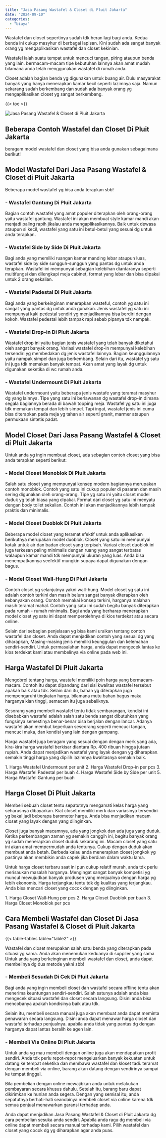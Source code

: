 ```yaml
---
title: "Jasa Pasang Wastafel & Closet di Pluit Jakarta"
date: "2024-09-10"
categories: 
  - "biaya"
---
```


Wastafel dan closet sepertinya sudah tdk heran lagi bagi anda. Kedua benda ini cukup masyhur di berbagai lapisan. Kini sudah ada sangat banyak orang yg mengaplikasikan wastafel dan closet kekinian.

Wastafel ialah suatu tempat untuk mencuci tangan, piring ataupun benda yang lain. bermacam-macam tipe kebutuhan lainnya akan amat mudah bilamana anda telah menggunakan wastafel di rumah anda.

Closet adalah bagian benda yg digunakan untuk buang air. Dulu masyarakat banyak yang hanya menerapkan kamar kecil seperti lazimnya saja. Namun sekarang sudah berkembang dan sudah ada banyak orang yg mengaplikasikan closet yg sangat berkembang.

{{< toc >}}

![Jasa Pasang Wastafel & Closet di Pluit Jakarta](/images/wastafel-closet-murah20.png)

## Beberapa Contoh Wastafel dan Closet Di Pluit Jakarta

beragam model wastafel dan closet yang bisa anda gunakan sebagaimana berikut!

## Model Wastafel Dari Jasa Pasang Wastafel & Closet di Pluit Jakarta

Beberapa model wastafel yg bisa anda terapkan sbb!

### \- Wastafel Gantung Di Pluit Jakarta

Bagian contoh wastafel yang amat populer diterapkan oleh orang-orang yaitu wastafel gantung. Wastafel ini akan membuat style kamar mandi akan menjadi paling rapih jikalau anda mengaplikasikannya. Baik untuk dewasa ataupun si kecil, wastafel yang satu ini betul-betul yang sesuai dg untuk anda terapkan.

### \- Wastafel Side by Side Di Pluit Jakarta

Bagi anda yang memiliki ruangan kamar manding lebar ataupun luas, wastafel side by side sungguh-sungguh yang pantas dg untuk anda terapkan. Wastafel ini mempunyai sebagian kelebihan diantaranya seperti multifungsi dan dilengkapi meja cabinet, format yang lebar dan bisa dipakai untuk 2 orang sekalian.

### \- Wastafel Padestal Di Pluit Jakarta

Bagi anda yang berkeinginan menerapkan wasteful, contoh yg satu ini sangat yang pantas dg untuk anda gunakan. Jenis wastafel yg satu ini mempunyai kaki pedestal sendiri yg menjadikannya bisa berdiri dengan kokoh. Wastafel pedestal lebih tampak rapi sebab pipanya tdk nampak.

### \- Wastafel Drop-in Di Pluit Jakarta

Wastafel drop ini yaitu bagian jenis wastafel yang telah banyak diketahui oleh sangat banyak orang. Variasi wastafel drop-in mempunyai kelebihan tersendiri yg membedakan dg jenis wastafel lainnya. Bagian keunggulannya yaitu nampak simpel dan juga berkembang. Selain dari itu, wastafel yg satu ini juga tdk memakan banyak tempat. Akan amat yang layak dg untuk digunakan seketika di wc rumah anda.

### \- Wastafel Undermount Di Pluit Jakarta

Wastafel undermount yaitu beberapa jenis wastafe yang teramat masyhur dg yang lainnya. Tipe yang satu ini berlawanan dg wastafel drop-in dimana segala bagiannya berada di bawah topping meja. Wastafel yg satu ini juga tdk memakan tempat dan lebih simpel. Tapi ingat, wastafel jenis ini cuma bisa diterapkan pada meja yg tahan air seperti granit, marmer ataupun permukaan sintetis padat.

## Model Closet Dari Jasa Pasang Wastafel & Closet di Pluit Jakarta

Untuk anda yg ingin membuat closet, ada sebagian contoh closet yang bisa anda terapkan seperti berikut:

### \- Model Closet Monoblok Di Pluit Jakarta

Salah satu closet yang mempunyai konsep modern bagiannya merupakan contoh monoblok. Contoh yang satu ini cukup populer di pasaran dan masih sering digunakan oleh orang-orang. Tipe yg satu ini yaitu closet model duduk yg telah biasa yang dipakai. Format dari closet yg satu ini menyatu dengan body toilet sekalian. Contoh ini akan menjadikannya lebih tampak praktis dan minimalis.

### \- Model Closet Duoblok Di Pluit Jakarta

Beberapa model closet yang teramat efektif untuk anda aplikasikan berikutnya merupakan model duoblok. Closet yang satu ini mempunyai kotak untuk air dan badan closet yang terpisah. Variasi closet duoblok ini juga terkesan paling minimalis dengan ruang yang sangat terbatas walaupun kamar mandi tdk mempunyai ukuran yang luas. Anda bisa menempatkannya seefektif mungkin supaya dapat digunakan dengan bagus.

### \- Model Closet Wall-Hung Di Pluit Jakarta

Contoh closet yg selanjutnya yakni wall-hung. Model closet yg satu ini adalah contoh terkini dan masih belum sangat banyak diterapkan oleh kebanyakan orang. Contoh memakai konsep terkini, harganya malahan masih teramat mahal. Contoh yang satu ini sudah begitu banyak diterapkan pada rumah - rumah minimalis. Bagi anda yang berharap menerapkan model closet yg satu ini dapat memperolehnya di kios terdekat atau secara online.

Selain dari sebagian penjelasan yg bisa kami uraikan tentang contoh wastafel dan closet. Anda dapat menjadikan contoh yang sesuai dg yang diharapkan, Masing-masing jenis memiliki keunggulan dan kelemahan sendiri-sendiri. Untuk permasalahan harga, anda dapat mengecek lantas ke kios terdekat kami atau membelinya via online pada web ini.

## Harga Wastafel Di Pluit Jakarta

Mengobrol tentang harga, wastafel memiliki poin harga yang bermacam-macam. Contoh itu dapat dipandang dari sisi kwalitas wastafel tersebut apakah baik atau tdk. Selain dari itu, bahan yg diterapkan juga mempengaruhi tingkatan harga. bilamana mutu bahan bagus maka harganya kian tinggi, semacam itu juga sebaliknya.

Sesorang yang membeli wastafel tentu tidak sembarangan, kondisi ini disebabkan wastafel adalah salah satu benda sangat dibutuhkan yang fungsinya semestinya benar-benar bisa berjalan dengan lancar. Adanya wastafel akan membut keperluan seseorang seperti mencuci tangan, mencuci muka, dan kondisi yang lain dengan gampang.

Harga wastafel juga beragam yang sesuai dengan dengan merk yang ada, kira-kira harga wastafel berkisar diantara Rp. 400 ribuan hingga jutaan rupiah. Anda dapat menjadikan wastafel yang layak dengan yg diharapkan. semakin tinggi harga yang dipilih lazimnya kwalitasnya semakin baik.

1\. Harga Wastafel Undermount per unit 2. Harga Wastafel Drop-in per pcs 3. Harga Wastafel Padestal per buah 4. Harga Wastafel Side by Side per unit 5. Harga Wastafel Gantung per buah

## Harga Closet Di Pluit Jakarta

Membeli sebuah closet tentu sepatutnya mengamati kelas harga yang seharusnya dibayarkan. Kiat closet memiliki merk dan variasinya tersendiri yg bakal jadi beberapa barometer harga. Anda bisa menjadikan macam closet yang layak dengan yang diinginkan.

Closet juga banyak macamnya, ada yang jongkok dan ada juga yang duduk. Ketika perkembangan zaman yg semakin canggih ini, begitu banyak orang yg sudah menerapkan closet duduk sekarang ini. Macam closet yang satu ini akan amat mempermudah anda tentunya. Cukup dengan duduk akan membuat anda betah. Berbeda kalau anda menerapkan closet jongkok yg pastinya akan membikin anda capek jika berdiam dalam waktu lama.

Untuk harga closet terbaru saat ini pun cukup relatif murah, anda tdk perlu merisaukan masalah harganya. Mengingat sangat banyak kompetisi yg muncul mewujudkan banyak produsen yang menjualnya dengan harga yg lebih ekonomis. Harga terjangkau tentu tdk dg kualitas yang terjangkau. Anda bisa mencari closet yang cocok dengan yg diinginkan.

1\. Harga Closet Wall-Hung per pcs 2. Harga Closet Duoblok per buah 3. Harga Closet Monoblok per pcs

## Cara Membeli Wastafel dan Closet Di Jasa Pasang Wastafel & Closet di Pluit Jakarta

{{< table-tables table="table2" >}}

Wastafel dan closet merupakan salah satu benda yang diterapkan pada situasi yg sama. Anda akan menemukan keduanya di supplier yang sama. Untuk anda yang berkeinginan membeli wastafel dan closet, anda dapat membelinya dg dua metode yakni sbb!

### \- Membeli Sesudah Di Cek Di Pluit Jakarta

Bagi anda yang ingin membeli closet dan wastafel secara offline tentu akan menerima keuntungan sendiri-sendiri. Salah satunya adalah anda bisa mengecek situasi wastafel dan closet secara langsung. Disini anda bisa mencobanya apakah kondisinya baik atau tdk.

Selain itu, membeli secara manual juga akan membuat anda dapat meminta penawaran secara langsung. Disini anda dapat menawar harga closet dan wastafel terhadap penjualnya. apabila anda tidak yang pantas dg dengan harganya dapat lantas beralih ke agen lain.

### \- Membeli Via Online Di Pluit Jakarta

Untuk anda yg mau membeli dengan online juga akan mendapatkan profit sendiri. Anda tdk perlu repot-repot mengeluarkan banyak kekuatan untuk datang ke tempat seketika dan membawa wastafel dan kloset tadi. teramat dengan membeli via online, barang akan datang dengan sendirinya sampai ke tempat tinggal.

Bila pembelian dengan online mewajibkan anda untuk melakukan pembayaran secara khusus dahulu. Setelah itu, barang baru dapat dikirimkan ke hunian anda segera. Dengan yang semisal itu, anda sepatutnya berhati-hati seandainya membeli closet via online karena tdk semua penjual menawarkan garansi terhadap anda.

Anda dapat menjadikan Jasa Pasang Wastafel & Closet di Pluit Jakarta dg cara pembelian sesuka anda sendiri. Apabila anda ragu dg membeli via online dapat membeli secara manual terhadap kami. Pilih wastafel dan closet yang cocok dg yg diharapkan agar anda puas.
